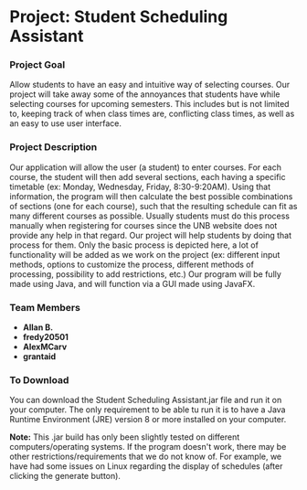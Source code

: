 # Project: Student Scheduling Assistant
### Project Goal
Allow students to have an easy and intuitive way of selecting courses. Our project will take away some of the annoyances that students have while selecting courses for upcoming semesters. This includes but is not limited to, keeping track of when class times are, conflicting class times, as well as an easy to use user interface.
### Project Description
Our application will allow the user (a student) to enter courses. For each course, the student will then add several sections, each having a specific timetable (ex: Monday, Wednesday, Friday, 8:30-9:20AM). Using that information, the program will then calculate the best possible combinations of sections (one for each course), such that the resulting schedule can fit as many different courses as possible.
Usually students must do this process manually when registering for courses since the UNB website does not provide any help in that regard. Our project will help students by doing that process for them.
Only the basic process is depicted here, a lot of functionality will be added as we work on the project (ex: different input methods, options to customize the process, different methods of processing, possibility to add restrictions, etc.)
Our program will be fully made using Java, and will function via a GUI made using JavaFX.
### Team Members
- **Allan B.** 
- **fredy20501** 
- **AlexMCarv** 
- **grantaid** 

### To Download
You can download the Student Scheduling Assistant.jar file and run it on your computer. The only requirement to be able tu run it is to have a Java Runtime Environment (JRE) version 8 or more installed on your computer.

**Note:** This .jar build has only been slightly tested on different computers/operating systems. If the program doesn't work, there may be other restrictions/requirements that we do not know of. For example, we have had some issues on Linux regarding the display of schedules (after clicking the generate button).
